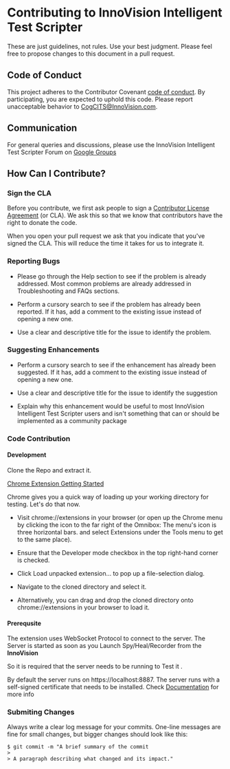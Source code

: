 # Contributing to InnoVision Intelligent Test Scripter

These are just guidelines, not rules. Use your best judgment. Please feel free to propose changes to this document in a pull request.

## Code of Conduct

This project adheres to the Contributor Covenant [code of conduct](CODE_OF_CONDUCT.md). By participating, you are expected to uphold this code. Please report unacceptable behavior to [CogCITS@InnoVision.com](mailto:CogCITS@InnoVision.com).

## Communication

For general queries and discussions, please use the InnoVision Intelligent Test Scripter Forum on [Google Groups](https://groups.google.com/forum/#!forum/InnoVision-intelligent-test-scripter)

## How Can I Contribute?

### Sign the CLA

Before you contribute, we first ask people to sign a [Contributor License Agreement](https://www.clahub.com/agreements/InnoVisionQAHub/InnoVision-Intelligent-Test-Scripter-Chrome-Extension) (or CLA). We ask this so that we know that contributors have the right to donate the code.

When you open your pull request we ask that you indicate that you've signed the CLA. This will reduce the time it takes for us to integrate it.

### Reporting Bugs

* Please go through the Help section to see if the problem is already addressed. Most common problems are already addressed in Troubleshooting and FAQs sections.

* Perform a cursory search to see if the problem has already been reported. If it has, add a comment to the existing issue instead of opening a new one.

* Use a clear and descriptive title for the issue to identify the problem.

### Suggesting Enhancements

* Perform a cursory search to see if the enhancement has already been suggested. If it has, add a comment to the existing issue instead of opening a new one.

* Use a clear and descriptive title for the issue to identify the suggestion

* Explain why this enhancement would be useful to most InnoVision Intelligent Test Scripter users and isn't something that can or should be implemented as a community package

### Code Contribution

#### Development

Clone the Repo and extract it.

[Chrome Extension Getting Started](https://developer.chrome.com/extensions/getstarted#unpacked)

Chrome gives you a quick way of loading up your working directory for testing. Let's do that now.

 * Visit chrome://extensions in your browser (or open up the Chrome menu by clicking the icon to the far right of the Omnibox:  The menu's icon is three horizontal bars. and select Extensions under the Tools menu to get to the same place).

 * Ensure that the Developer mode checkbox in the top right-hand corner is checked.

 * Click Load unpacked extension… to pop up a file-selection dialog.

 * Navigate to the cloned directory and select it.

 * Alternatively, you can drag and drop the cloned directory onto chrome://extensions in your browser to load it.


#### Prerequsite

The extension uses WebSocket Protocol to connect to the server. The Server is started as soon as you Launch Spy/Heal/Recorder from the **InnoVision**

So it is required that the server needs to be running to Test it .

By default the server runs on https://localhost:8887. The server runs with a self-signed certificate that needs to be installed. Check [Documentation]() for more info

### Submiting Changes

Always write a clear log message for your commits. One-line messages are fine for small changes, but bigger changes should look like this:

```
$ git commit -m "A brief summary of the commit
> 
> A paragraph describing what changed and its impact."
```
